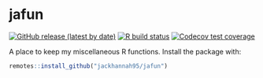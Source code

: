 # jafun

<!-- badges: start -->
[![GitHub release (latest by
date)](https://img.shields.io/github/v/release/jackhannah95/jafun)](https://github.com/jackhannah95/jafun/releases/latest)
[![R build status](https://github.com/jackhannah95/jafun/workflows/R-CMD-check/badge.svg)](https://github.com/jackhannah95/jafun/actions)
[![Codecov test coverage](https://codecov.io/gh/jackhannah95/jafun/branch/master/graph/badge.svg)](https://codecov.io/gh/jackhannah95/jafun)
<!-- badges: end -->

A place to keep my miscellaneous R functions. Install the package with:

```r
remotes::install_github("jackhannah95/jafun")
```
